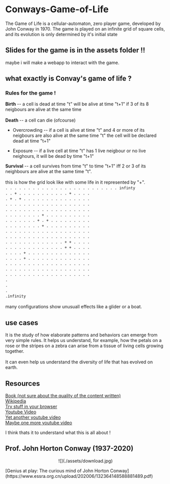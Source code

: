 # Conways-Game-of-Life
The Game of Life is a cellular-automaton, zero player game, developed by John Conway in 1970. The game is played on an infinite grid of square cells, and its evolution is only determined by it's initial state


## Slides for the game is in the assets folder !!

maybe i will make a webapp to interact with the game.

## what exactly is Convay's game of life ?

### Rules for the game !

<b>Birth</b> -- a cell is dead at time "t" will be alive at time "t+1" if 3 of its 8 neigbours are 
alive at the same time
</br>
<br>
<b>Death</b> -- a cell can die (ofcourse)<br>
* Overcrowding -- if a cell is alive at time "t" and 4 or more of its neigbours are also
alive at the same time "t" the cell will be declared dead at time "t+1"

* Exposure -- if a live cell at time "t" has 1 live neigbour or no live neighours,
it will be dead by time "t+1"
    
<b>Survival</b> -- a cell survives from time "t" to time "t+1" iff 2 or 3 of its neighbours are
alive at the same time "t".
</br><br>
this is how the grid look like with some life in it represented by "+". 
</br>
`. . . . . . . . . . . . . . . . . . . . . . . . . infinty`</br>
`. . + . . . . . . . . . . . + . . . .`</br>
`. + . + . . . . . . . . . . . . . . .`</br>
`. . . . . . . . . . . . . . . . . . .`</br>
`. . . . . . . . . . . . . . . . . . .`</br>
`. . . . . . . . + . . . . . . . . . .`</br>
`. . . . . . . + . + . . . . . . . . .`</br>
`. . . . . . . . + . . . . . . . . . .`</br>
`. . . . . . . . . . . . . . . . . . .`</br>
`. . . . . . . . . . . . . . . . . . .`</br>
`. . . . . . . . . . . . . + + . . . .`</br>
`. . . . . . . . . . . . . + + . . . .`</br>
`. . . . + . . . . . . . . . . . . . .`</br>
`. . . . + . . . . . . . . . . . . . .`</br>
`. . . . . . . . . . . . . . . . . . .`</br>
`. . . . . . . . . . . . . . . . . . .`</br>
`. . . . . . . . . . . . . . . . . . .`</br>
`.`</br>
`.`</br>
`.`</br>
`.infinity`</br><br> 
many configurations show unusuall effects like a glider or a boat.
## use cases
It is the study of how elaborate patterns and behaviors can emerge from very simple rules. It helps us understand, for example, how the petals on a rose or the stripes on a zebra can arise from a tissue of living cells growing together. 
</br><br>
It can even help us understand the diversity of life that has evolved on earth.
</br>

## Resources 
[Book (not sure about the quality of the content written) ](https://www.amazon.in/Game-Cellular-Automata-Andrew-Adamatzky/dp/1849962162)<br>
[Wikipedia](https://en.wikipedia.org/wiki/Conway%27s_Game_of_Life)<br>
[Try stuff in your browser](https://playgameoflife.com/)<br>
[Youtube Video](https://www.youtube.com/watch?v=C2vgICfQawE)<br>
[Yet another youtube video](https://www.youtube.com/watch?v=R9Plq-D1gEk)<br>
[Maybe one more youtube video](https://www.youtube.com/watch?v=FWSR_7kZuYg)<br>

I think thats it to understand what this is all about !


## Prof. John Horton Conway (1937-2020)
<p align="center">
![](./assets/download.jpg)
</p>
[Genius at play: The curious mind of John Horton Conway](https://www.essra.org.cn/upload/202006/132364148588881489.pdf)
